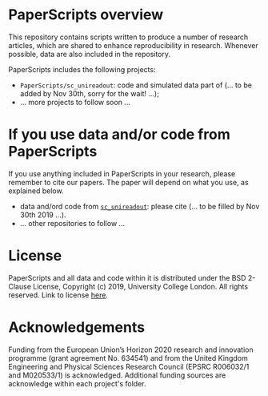# PaperScripts overview
This repository contains scripts written to produce a number of research articles, which are shared to enhance reproducibility in research. Whenever possible, data are also included in the repository.


PaperScripts includes the following projects:
* `PaperScripts/sc_unireadout`: code and simulated data part of (... to be added by Nov 30th, sorry for the wait! ...);
* ... more projects to follow soon ...

# If you use data and/or code from PaperScripts
If you use anything included in PaperScripts in your research, please remember to cite our papers. The paper will depend on what you use, as explained below.
* data and/ord code from [`sc_unireadout`](http://github.com/fragrussu/PaperScripts/tree/master/sc_unireadout): please cite (... to be filled by Nov 30th 2019 ...).
* ... other repositories to follow ...

# License
PaperScripts and all data and code within it is distributed under the BSD 2-Clause License, Copyright (c) 2019, University College London. All rights reserved. Link to license [here](http://github.com/fragrussu/PaperScripts/blob/master/LICENSE).

# Acknowledgements
Funding from the European Union’s Horizon 2020 research and innovation programme (grant agreement No. 634541) and from the United Kingdom Engineering and Physical Sciences Research Council (EPSRC R006032/1 and M020533/1) is acknowledged. Additional funding sources are acknowledge within each project's folder.
